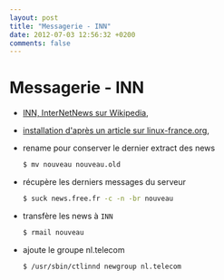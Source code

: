 ```yaml
---
layout: post
title: "Messagerie - INN"
date: 2012-07-03 12:56:32 +0200
comments: false
---
```


# Messagerie - INN

* [INN, InterNetNews sur Wikipedia](http://fr.wikipedia.org/wiki/InterNetNews),
* [installation d'après un article sur linux-france.org](http://www.linux-france.org/article/usenet/jaco/indexs08.html),

* rename pour conserver le dernier extract des news

	```bash
	$ mv nouveau nouveau.old
	```

* récupère les derniers messages du serveur

	```bash
	$ suck news.free.fr -c -n -br nouveau
	```

* transfère les news à `INN`

	```bash
	$ rmail nouveau
	```

* ajoute le groupe nl.telecom

	```bash
	$ /usr/sbin/ctlinnd newgroup nl.telecom
	```
